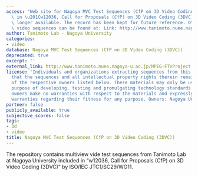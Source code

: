 ```yaml
---
access: "Web site for Nagoya MVC Test Sequences (CfP on 3D Video Coding (3DVC)) included\
  \ in \u201Cw12036, Call for Proposals (CfP) on 3D Video Coding (3DVC)\u201D is no\
  \ longer available. The record has been kept for future reference. Other similar\
  \ video sequences can be found at: Link: http://www.tanimoto.nuee.nagoya-u.ac.jp/MPEG-FTVProject.html"
author: Tanimoto Lab - Nagoya University
categories:
- video
database: Nagoya MVC Test Sequences (CfP on 3D Video Coding (3DVC))
deprecated: true
excerpt: ''
external_link: http://www.tanimoto.nuee.nagoya-u.ac.jp/MPEG-FTVProject.html
license: 'Individuals and organizations extracting sequences from this archive agree
  that the sequences and all intellectual property rights therein remain the property
  of the respective owners listed below. These materials may only be used for the
  purpose of developing, testing and promulgating technology standards. The respective
  owners make no warranties with respect to the materials and expressly disclaim any
  warranties regarding their fitness for any purpose. Owners: Nagoya University, Japan.'
partner: false
publicly_available: true
subjective_scores: false
tags:
- 3d
- video
title: Nagoya MVC Test Sequences (CfP on 3D Video Coding (3DVC))
---
```


The repository contains multiview vide test sequences from Tanimoto Lab at Nagoya University included in “w12036, Call for Proposals (CfP) on 3D Video Coding (3DVC)” by ISO/IEC JTC1/SC29/WG11.